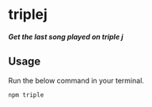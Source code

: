 # triplej

##### Get the last song played on triple j

## Usage 

Run the below command in your terminal. 

`npm triple`
